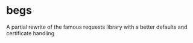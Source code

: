 # begs
A partial rewrite of the famous requests library with a better defaults and certificate handling
